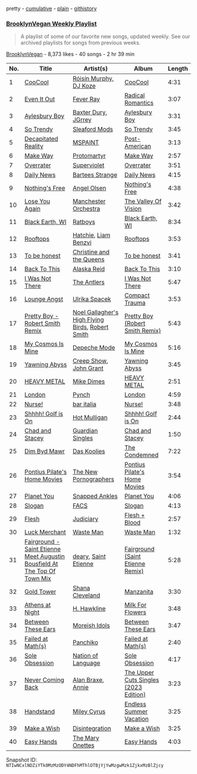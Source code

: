 pretty - [cumulative](/playlists/cumulative/0ZQcCFqc1ziBiC1fvrrbsT.md) - [plain](/playlists/plain/0ZQcCFqc1ziBiC1fvrrbsT) - [githistory](https://github.githistory.xyz/mackorone/spotify-playlist-archive/blob/main/playlists/plain/0ZQcCFqc1ziBiC1fvrrbsT)

### [BrooklynVegan Weekly Playlist](https://open.spotify.com/playlist/0ZQcCFqc1ziBiC1fvrrbsT)

> A playlist of some of our favorite new songs, updated weekly\. See our archived playlists for songs from previous weeks.

[BrooklynVegan](https://open.spotify.com/user/brooklynvegan) - 8,373 likes - 40 songs - 2 hr 39 min

| No. | Title | Artist(s) | Album | Length |
|---|---|---|---|---|
| 1 | [CooCool](https://open.spotify.com/track/0C8jkmcNV7VxyHemnI917F) | [Róisín Murphy](https://open.spotify.com/artist/3qwabfaWewpfli7hMNM3O8), [DJ Koze](https://open.spotify.com/artist/1kR99O4MgSTasyeJh8UFCg) | [CooCool](https://open.spotify.com/album/4oPrQ3KXGrzE2DxJVnAU7F) | 4:31 |
| 2 | [Even It Out](https://open.spotify.com/track/2cq3omQBg4O5F1ltmR0sFt) | [Fever Ray](https://open.spotify.com/artist/5hE6NCoobhyEu6TRSbjOJY) | [Radical Romantics](https://open.spotify.com/album/770VtmyAV0GA25YwVxt9Gw) | 3:07 |
| 3 | [Aylesbury Boy](https://open.spotify.com/track/485o3zrtCZHwR7HZn9xrNK) | [Baxter Dury](https://open.spotify.com/artist/0EgHhNmWcjusA7F2heSD0O), [JGrrey](https://open.spotify.com/artist/66rDbD3tWR3M1uNuIaDAGx) | [Aylesbury Boy](https://open.spotify.com/album/7JCOJOcLxl09S3Y96QvWm9) | 3:31 |
| 4 | [So Trendy](https://open.spotify.com/track/0XcFrS0wGmXpuJlBAcL6s4) | [Sleaford Mods](https://open.spotify.com/artist/0otAqZw8htTsGHfqR491Yh) | [So Trendy](https://open.spotify.com/album/7K20NkKuowGGMoVfk5ouvd) | 3:45 |
| 5 | [Decapitated Reality](https://open.spotify.com/track/0Dt2IH4w8FBap8LWfi5CIP) | [MSPAINT](https://open.spotify.com/artist/5sn6aQFrJvjsSIuaomA4to) | [Post\-American](https://open.spotify.com/album/0O9TQ88Zb6NE6oa6Gkb0S9) | 3:13 |
| 6 | [Make Way](https://open.spotify.com/track/0l4s1zVinY9jEYJecDDlaQ) | [Protomartyr](https://open.spotify.com/artist/2YFBqMMiIIL4XyiEwqySUQ) | [Make Way](https://open.spotify.com/album/12nD6G0SKG9fB4SvWvOOEm) | 2:57 |
| 7 | [Overrater](https://open.spotify.com/track/33TEgO3KXWg0YF2l4alGxW) | [Superviolet](https://open.spotify.com/artist/49B8mk1ywQNFmIYthC2p8P) | [Overrater](https://open.spotify.com/album/431ylF1klJ09GIR8AHicoV) | 3:51 |
| 8 | [Daily News](https://open.spotify.com/track/1yhY41ETiHG3g8SulQMCaL) | [Bartees Strange](https://open.spotify.com/artist/6Gl4Q3ePw6HKMfIOix5QpG) | [Daily News](https://open.spotify.com/album/1zvGUFwtupod7nYJ9oziqO) | 4:15 |
| 9 | [Nothing's Free](https://open.spotify.com/track/5IyRSZy0R7UdweNISjf5qS) | [Angel Olsen](https://open.spotify.com/artist/6mKqFxGMS5TGDZI3XkT5Rt) | [Nothing's Free](https://open.spotify.com/album/5pltEj0ae0InqT2P908pOJ) | 4:38 |
| 10 | [Lose You Again](https://open.spotify.com/track/2VIl2nDG98tI9Xkm5Gbj7R) | [Manchester Orchestra](https://open.spotify.com/artist/5wFXmYsg3KFJ8BDsQudJ4f) | [The Valley Of Vision](https://open.spotify.com/album/7AILAzxTzEKmxQ0Kiw5sbV) | 3:42 |
| 11 | [Black Earth, WI](https://open.spotify.com/track/5WJPG2pNcg1oDMbtxl5ysR) | [Ratboys](https://open.spotify.com/artist/1SoBNpuC0N4nvaQFENS0qf) | [Black Earth, WI](https://open.spotify.com/album/2ouMdMNouSbVpzDbE3SNjW) | 8:34 |
| 12 | [Rooftops](https://open.spotify.com/track/3Z7mt5WbpqXI3JGGP2CKf8) | [Hatchie](https://open.spotify.com/artist/3d7MqowTZa2bC5iy1JXLLt), [Liam Benzvi](https://open.spotify.com/artist/0K1pnBf7UJLpAk5ZPV54lS) | [Rooftops](https://open.spotify.com/album/5AKDe3Tu5FxcowK91B1vqG) | 3:53 |
| 13 | [To be honest](https://open.spotify.com/track/3G1rPeSTMK5MNno47y1Ll0) | [Christine and the Queens](https://open.spotify.com/artist/04vj3iPUiVh5melWr0w3xT) | [To be honest](https://open.spotify.com/album/2zqbBftrJpAiOeHwhO9W6X) | 3:41 |
| 14 | [Back To This](https://open.spotify.com/track/6S3FfGti4KjL8wIamymaep) | [Alaska Reid](https://open.spotify.com/artist/2CIThLiaeJxWgG5xAgL3p0) | [Back To This](https://open.spotify.com/album/2nv8JpceboLnk5WIHJaTXE) | 3:10 |
| 15 | [I Was Not There](https://open.spotify.com/track/7p8vCxlfh9Eio1iJYUjkTk) | [The Antlers](https://open.spotify.com/artist/5o8Wylae9k23IEJMIiwd8s) | [I Was Not There](https://open.spotify.com/album/3fC3Y1IQML3yormrrbpi9O) | 5:47 |
| 16 | [Lounge Angst](https://open.spotify.com/track/6R1BvDAzTGQVgID7rC0Zhx) | [Ulrika Spacek](https://open.spotify.com/artist/07vC6cutbett8UknXnqxsu) | [Compact Trauma](https://open.spotify.com/album/6ADAOhSIu5dIJqBN2rxMtz) | 3:53 |
| 17 | [Pretty Boy \- Robert Smith Remix](https://open.spotify.com/track/4kZFWjJaG0MPKzzT8MMsn9) | [Noel Gallagher's High Flying Birds](https://open.spotify.com/artist/7sjttK1WcZeyLPn3IsQ62L), [Robert Smith](https://open.spotify.com/artist/6G7P2EzH5A36ujN9VPm4B0) | [Pretty Boy \(Robert Smith Remix\)](https://open.spotify.com/album/18MpyB64oNSNnRMJOAc9XZ) | 5:43 |
| 18 | [My Cosmos Is Mine](https://open.spotify.com/track/4KsArIpW1fuKW6ULDI44lx) | [Depeche Mode](https://open.spotify.com/artist/762310PdDnwsDxAQxzQkfX) | [My Cosmos Is Mine](https://open.spotify.com/album/2fpREMvhSct6c0Y52VRbiv) | 5:16 |
| 19 | [Yawning Abyss](https://open.spotify.com/track/47mJjlNsR5LjBl5Z6QWXmQ) | [Creep Show](https://open.spotify.com/artist/29rSgenXS6LlqOZWMBHLJE), [John Grant](https://open.spotify.com/artist/3TScZ6zJkavDy0tqoGqiCf) | [Yawning Abyss](https://open.spotify.com/album/69HcVN9uglc9UVpUdjsFZl) | 3:45 |
| 20 | [HEAVY METAL](https://open.spotify.com/track/7cf8xNXwU9K0BuHjyIvxLE) | [Mike Dimes](https://open.spotify.com/artist/6rIaHuCIUu32uj2CjlEBN3) | [HEAVY METAL](https://open.spotify.com/album/2fXn6a7SYYnSNyuWj0CvnX) | 2:51 |
| 21 | [London](https://open.spotify.com/track/729YjD3jEppSHMZ8cya2v9) | [Pynch](https://open.spotify.com/artist/6R1b13BgmP15f21dQZpFz9) | [London](https://open.spotify.com/album/6SyduDDcnQD27aApxjogtX) | 4:59 |
| 22 | [Nurse!](https://open.spotify.com/track/5EhYdpI1gNIrOCreDQP6Q1) | [bar italia](https://open.spotify.com/artist/6tYmTHApvspl6KAgTfHjAY) | [Nurse!](https://open.spotify.com/album/3MJd0JLuUE5OKkZCnpPcuI) | 3:48 |
| 23 | [Shhhh! Golf is On](https://open.spotify.com/track/5X8xbnM1OUIHptbkXhOG5P) | [Hot Mulligan](https://open.spotify.com/artist/1lKZzN2d4IqiEYxyECIEHI) | [Shhhh! Golf is On](https://open.spotify.com/album/5IDAHjsSQvZr1bzQHb7QrD) | 2:44 |
| 24 | [Chad and Stacey](https://open.spotify.com/track/2KN8cfPM4IlLYG07DAaNkj) | [Guardian Singles](https://open.spotify.com/artist/3nJWuLiIgkOOvzrVtZOSPq) | [Chad and Stacey](https://open.spotify.com/album/0FkRQvbPwkc1HvtG37zAXo) | 1:50 |
| 25 | [Dim Byd Mawr](https://open.spotify.com/track/2wBoMJkr7PVGZAW6191Wnv) | [Das Koolies](https://open.spotify.com/artist/5XNA9WK8AbbulZqLvWjKFf) | [The Condemned](https://open.spotify.com/album/6VYDUcWQsVX1KigtKgYx8l) | 7:22 |
| 26 | [Pontius Pilate's Home Movies](https://open.spotify.com/track/152Ddv62y84DfPLEKTUKd5) | [The New Pornographers](https://open.spotify.com/artist/4mO4aGO6u29UyR6XLZR9XW) | [Pontius Pilate's Home Movies](https://open.spotify.com/album/1i2UudOjUlX4RKyARPGbh1) | 3:54 |
| 27 | [Planet You](https://open.spotify.com/track/6sVnplOHWGopHJ5Wvjue8T) | [Snapped Ankles](https://open.spotify.com/artist/4iWOyexPqcvgycdx7mLUcl) | [Planet You](https://open.spotify.com/album/16jEuPy674RzV5w2p8Zs2k) | 4:06 |
| 28 | [Slogan](https://open.spotify.com/track/5TkUPMbqZHkh3UIwpTeiJi) | [FACS](https://open.spotify.com/artist/2h0hfblKFcjOdz52vre1OV) | [Slogan](https://open.spotify.com/album/2zBdGTMcfQ3y8sduC8ONyw) | 4:13 |
| 29 | [Flesh](https://open.spotify.com/track/0cSTMg1Hj5smEHUQkcaMmn) | [Judiciary](https://open.spotify.com/artist/1llYaLn43cLcbWg9M4t0Y3) | [Flesh + Blood](https://open.spotify.com/album/1XHZenZ4x1D7qHij5w84cC) | 2:57 |
| 30 | [Luck Merchant](https://open.spotify.com/track/4bGqOnQM9KZiJYIvNy3ejQ) | [Waste Man](https://open.spotify.com/artist/5jnmzWsja2Uo2aCXVUgHP2) | [Waste Man](https://open.spotify.com/album/0LOZi0ekzCeTHjldbXSdlg) | 1:32 |
| 31 | [Fairground \- Saint Etienne Meet Augustin Bousfield At The Top Of Town Mix](https://open.spotify.com/track/373AeBJxPVK4E0MqKnn7xX) | [deary](https://open.spotify.com/artist/5Pir3nnrulz7WMyC9bFhkL), [Saint Etienne](https://open.spotify.com/artist/1N2FgBLehaq77UEdJhCt7f) | [Fairground \(Saint Etienne Remix\)](https://open.spotify.com/album/2b6Vj0nx71vseLh6sislMQ) | 5:28 |
| 32 | [Gold Tower](https://open.spotify.com/track/7FAxXTfUXugqjsYbCCNrGN) | [Shana Cleveland](https://open.spotify.com/artist/5E6dR5oDjhT39zr1YuXRq0) | [Manzanita](https://open.spotify.com/album/1U7BenRoyJVYOzEmt6o8uI) | 3:30 |
| 33 | [Athens at Night](https://open.spotify.com/track/16DZ3pCWZKmbAPn3MtNQe8) | [H\. Hawkline](https://open.spotify.com/artist/7FmM0XgimRvS48CfObh2ht) | [Milk For Flowers](https://open.spotify.com/album/5hGa2n7qT6map1VlDcZCDG) | 3:48 |
| 34 | [Between These Ears](https://open.spotify.com/track/7uGjthVtNKLjVyLWyehDoW) | [Moreish Idols](https://open.spotify.com/artist/7DoCMYqpSbn3kgBSWDpnLP) | [Between These Ears](https://open.spotify.com/album/4xjw443AP00hYrPylWLno6) | 3:47 |
| 35 | [Failed at Math\(s\)](https://open.spotify.com/track/6W1wt10FubiQQVXychFAKp) | [Panchiko](https://open.spotify.com/artist/4KEHIUSoWCcqrk8AddTE1O) | [Failed at Math\(s\)](https://open.spotify.com/album/1TyXRjcjSnDLmewsTjr6id) | 2:40 |
| 36 | [Sole Obsession](https://open.spotify.com/track/7KyUA18iLNvY4rrIXtM9vN) | [Nation of Language](https://open.spotify.com/artist/5JWBow4ywgKNQ5HBxY8hcz) | [Sole Obsession](https://open.spotify.com/album/457QUbOQKv5pXEzvNXE1l8) | 4:17 |
| 37 | [Never Coming Back](https://open.spotify.com/track/0ZtUCVf7uuDAQ7dXGTALEG) | [Alan Braxe](https://open.spotify.com/artist/24JRvbKfTcF2x7c2kCCJrW), [Annie](https://open.spotify.com/artist/7zt6Af78CalxaPDqORfw8L) | [The Upper Cuts Singles \(2023 Edition\)](https://open.spotify.com/album/7gggj6SUuzQ8x2NSySkzTu) | 3:23 |
| 38 | [Handstand](https://open.spotify.com/track/6fcZVY3WjwKxVKlKFu84rF) | [Miley Cyrus](https://open.spotify.com/artist/5YGY8feqx7naU7z4HrwZM6) | [Endless Summer Vacation](https://open.spotify.com/album/0HiZ8fNXwJOQcrf5iflrdz) | 3:25 |
| 39 | [Make a Wish](https://open.spotify.com/track/12suwQXs3o8gArVXOhaY5z) | [Disintegration](https://open.spotify.com/artist/10akd6YTOdFZQ1rhSDjXj6) | [Make a Wish](https://open.spotify.com/album/05oor7byrdG591HluRfZRg) | 3:25 |
| 40 | [Easy Hands](https://open.spotify.com/track/06X9BoI52fVEJ6oKopoGTN) | [The Mary Onettes](https://open.spotify.com/artist/06Iig2bqY8mv98B1c9Iyo8) | [Easy Hands](https://open.spotify.com/album/4ZDIoSwpcY2JL4a3LFfC6w) | 4:03 |

Snapshot ID: `NTIwNCxlNDZiYTk0MzMzODY4NDFhMThlOTBjYjYwMzgwMzk1ZjkxMzBlZjcy`
